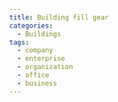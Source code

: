 ```yaml
---
title: Building fill gear
categories:
  - Buildings
tags:
  - company
  - enterprise
  - organization
  - office
  - business
---
```

